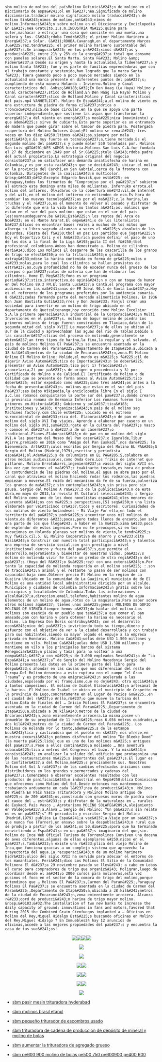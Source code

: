 
```
sbm molino de molino del paísMolino Definici&#243;n de molino en el Diccionario de espa&#241;ol en l&#237;nea.Significado de molino diccionario.traducir molino significado molino traducci&#243;n de molino Sin&#243;nimos de molino,ant&#243;nimos de molino.Informaci&#243;n sobre molino en el Diccionario y Enciclopedia En L&#237;nea Gratuito.1.s.m.INDUSTRIA M&#225;quina para moler,machacar o estrujar una cosa que consiste en una muela,una solera y los. C&#243;rdoba Tendr&#225; el primer Molino Harinero a Energ&#237;a Solar. C&#211;RDOBA.Cavanagh,en el departamento Marcos Ju&#225;rez,tendr&#225; el primer molino harinero sustentable del pa&#237;s.Se inaugurar&#225; en los pr&#243;ximos d&#237;as y producir&#225; entre 21% y 25% de la energ&#237;a total que consume con paneles solares.El Santa Marta. Santa F&#233; Molino &amp; Fideer&#237;a Desde su origen y hasta la actualidad,la fideer&#237;a y molino Santa f&#233; fue y es parte de familias emprendedoras que con el trabajo constante y sostenido,han logrado que la marca Santa f&#233; fuera ganando poco a poco nuevos mercados siendo en la actualidad una marca presente en diferentes puntos del pa&#237;s; cumpliendo de esta manera Holanda : Invierno.Molino y Canal caracteristicos del. &nbsp;&#0183;&#32;En Den Haag (La Haya) Molino y Canal caracter&#237;stico de Holland.En Den Haag (La Haya) Molino y Canal caracter&#237;stico de Holland.Molino y Canal caracteristicos del pais.mp4 VANHETLICHT. Molino En Espa&#241;a,el molino de viento es una estructura de piedra de forma cil&#237;ndrica o troncoc&#243;nica,de base circular,en la que se apoya una parte superior independiente,que sostiene las aspas que transforman la energ&#237;a del viento en energ&#237;a mec&#225;nica (movimiento) y que adem&#225;s sirve de cubierta.Esta parte superior es un entramado de madera que puede girar sobre el tambor de piedra para. Postergada reapertura del Molino Dolores &quot;El molino se remat&#243; tres veces en los diez &#250;ltimos a&#241;os,siempre por mala gesti&#243;n.Es muy fuerte en tecnolog&#237;a,tiene mercado.Es el segundo molino del pa&#237;s y puede moler 550 toneladas por. Molinos San Luis qUI&#201;NES sOMOS historia.Molinos San Luis C.A.fue fundada el 27 de diciembre en 1949 por el Sr.C&#225;stulo C&#243;rdoba padre del actual propietario.La estrategia original del negocio consist&#237;a en satisfacer una demanda insatisfecha de harina en Colombia,y es por esta raz&#243;n que se decidi&#243; ubicar el molino en la provincia del Carchi,en San Gabriel,cerca de la frontera con Colombia. Dirigentes de la coalici&#243;n multicolor. &nbsp;&#0183;&#32;Excepto Edgardo Novick,que est&#225; en Paraguay,todos los firmantes de “Compromiso por el pa&#237;s” subieron al estrado este domingo ante miles de miliantes. Infernuko errota,el molino del infierno. Olvidaros de la cobertura m&#243;vil,de internet y del wifi,en el molino del infierno no entienden de eso.Es hora de cambiar las nuevas tecnolog&#237;as por el ma&#237;z,la harina,las truchas y el r&#237;o,es el momento de volver al pasado y disfrutar de lo diferente que era la vida hace no tantos a&#241;os. molinos que estan en el sur del pais molinos que estan en el sur del pais lesjournauxdeguerre.be &#191;Est&#225;n los restos del Arca de No&#233; en el Monte Ararat.El empe&#241;o de los literalistas b&#237;blicos en encontrar bases reales a muchos de los mitos que alberga su libro sagrado alcanzan a veces el m&#225;s absoluto de los absurdos. Fiesta del f&#250;tbol en paz Los partidos que jugar&#225;n hoy el Deportivo Cali y el Am&#233;rica pueden definir el paso de uno de los dos a la final de la Liga &#193;guila II del f&#250;tbol profesional colombiano.Ambos han demostrado a. Molino de cilindros Peri&#243;dico Los Molinos El desgarre de las cascarilla de los granos de trigo se efect&#250;a en la trituraci&#243;n gradual extray&#233;ndose la harina contenida en forma de gr&#225;nulos o s&#233;molas,para lo cual los cilindros se hallan provistos de estr&#237;as,cuya profundidad no ha de exceder nunca del grueso de los cuerpos o part&#237;culas de materia que han de elaborar los cilindros. Home El Meg&#225;fono es un programa period&#237;stico,interactivo,de opini&#243;n y con un toque de humor en Del Molino 89.3 FM.El Santa Luc&#237;a Canta,el programa con mayor audiencia en las ma&#241;anas de FM Ideal 90.1 de Santa Luc&#237;a.Hoy es el referente de los programas preferidos por la audiencia canaria. 8 d&#233;cadas formando parte del mercado alimenticio Molinos. En 1936 Don Juan Bautista Guti&#233;rrez y Don Jos&#233; Fanjul crean una sociedad para invertir en un molino de trigo ubicado en el departamento de Quetzaltenango,hoy conocido como Molino Excelsior S.A.la primera operaci&#243;n industrial de la Corporaci&#243;n Multi Inversiones en el pa&#237;s. molino de bagur molino de piedra Los primeros molinos de trigo fueron construidos en Tlaxiaco,datan de la segunda mitad del siglo XVIII.La mayor&#237;a de ellos se ubican al sur de la ciudad y aprovechaban las aguas del rio de Tablas.Debido a las caracter&#237;sticas del proceso de molienda,generalmente se obten&#237;an tres tipos de harina,la fina,la regular y el salvado. el pais de molinos Molinos El Pa&#237;s se encuentra asentada en la ciudad de Carmen del Paran&#225;,Departamento de Itap&#250;a,ubicada a 38 kil&#243;metros de la ciudad de Encaranci&#243;n,zona.El Molino Online El Molino Online: Molido,el mundo es m&#225;s f&#225;cil de digerir Aviso Autom&#225;tico de Importaci&#243;n Se deber&#225; presentar un Aviso Autom&#225;tico por: 1) fracci&#243;n arancelaria,2) por pa&#237;s de origen o procedencia y 3) por Certificado de Molino o de Calidad.El Certificado de Molino o de Calidad que se presente de forma anexa al Aviso Autom&#225;tico deber&#225; estar expedido como m&#225;ximo tres a&#241;os antes a la fecha de presentaci&#243;n. molinos que estan en el sur del pais Pa&#237;ses Bajos Wikipedia,la enciclopedia libre En el siglo I a.C.los romanos conquistaron la parte sur del pa&#237;s,donde crearon la provincia romana de Germania Inferior Los romanos fueron los primeros en.Historia&#183; Gobierno y pol&#237;tica&#183; Instituciones y.&#183; Organizaci&#243;n.pais de el molino sag Machines factory.com Chile est&#225; ubicado en el extremo suroccidental de Am&#233;rica del. Elaboraci&#243;n de pan en un molino del siglo XVI Top viajes. Aprende a elaborar pan casero en un molino del siglo XVI,sum&#233;rgete en la cultura del Pa&#237;s Vasco y conoce el d&#237;a a d&#237;a de un caser&#237;o tradicional.Planes.Elaboraci&#243;n de pan en un molino del siglo XVI.A las puertas del Museo del Pan caser&#237;o Igaralde,Tibur Agirre,premiado en 2016 como “Amigo del Pan Euskadi”,nos dar&#225; la bienvenida. Art&#237;culos escritos por Sergio del Molino EL PA&#205;S Sergio del Molino (Madrid,1979),escritor y periodista espa&#241;ol.Adem&#225;s de columnista en EL PA&#205;S,colabora en otros medios audiovisuales,como Onda Cero.Los frikis de internet que pillaron. Molino Errotabarri,ingenier&#237;a vasca del siglo XVII en. Una vez que tenemos el ma&#237;z txakinarto tostado,es hora de probar la contundencia de las piedras del molino,el agua se abre paso por el canal que atraviesa el molino haciendo rodar los rodeznos,las piedras empiezan a moverse.El ruido del mecanismo da fe de su fuerza,pulveriza los granos de ma&#237;z sin contemplaci&#243;n,sin prisa pero sin pausa. Sergio del Molino A ra&#237;z de la publicaci&#243;n de esta obra,en mayo de 2013,la revista El Cultural seleccion&#243; a Sergio del Molino como uno de los doce novelistas espa&#241;oles menores de cuarenta a&#241;os con m&#225;s perspectivas,[5] seg&#250;n una lista elaborada por veinticinco cr&#237;ticos y escritores. Curiosidades de los molinos de viento holandeses — Mi Viaje Por ello,en todo el territorio del pa&#237;s podr&#225;s encontrar unos mil molinos de viento,de diferentes &#233;pocas,pero todos llenos de encanto.Son solo una parte de los que lleg&#243; a haber en la m&#225;xima &#233;poca de esplendor de estos ingenios.Pero no te preocupes,si en tus vacaciones en Holanda planeas ver molinos de viento,lo tendr&#225;s muy f&#225;cil.5. EL Molino Cooperativa de ahorro y cr&#233;dito Visi&#243;n Construir con nuestra total participaci&#243;n y talentos una empresa de servicio social,con gran prestigio a nivel institucional dentro y fuera del pa&#237;s,que permita el desarrollo,mejoramiento y bienestar de nuestras vidas. pa&#237;s molino de molienda vivir Se tiene un predio de otra regi&#243;n del pa&#237;s (Hoya del R&#237;o Su&#225;rez) con una extensi&#243;n.Por tanto la capacidad de molienda requerida en el molino ser&#225; :.son de tracci&#243;n animal y el restante no pasan de ser molinos con capacidad baja como.Obtener precio El Molino en la region de La Guajira Ubicado en la comunidad de La Guajira,el municipio de de El Molino es una entidad local administrativa dirigida por un alcalde. Municipios y ciudades de Colombia Informaci&#243;n gratis sobre los municipios y localidades de Colombia.Todas las informaciones : alcald&#237;a,direccion,email,telefono,habitantes molino de agua Elementos de un molino de agua.Fotos de la maquinaria.Para saber sobre otros molinos aqu&#237; tienes unas im&#225;genes: MOLINOS DE GOFIO MOLINOS DE VIENTO.Siempre hemos o&#237;do hablar del molino.Los molinos son esencia de un pueblo que ten&#237;a que comer el pan amasado,pan con harina y para obtener la harina es necesario el molino. La Empresa Don Boris contribuy&#243; con el desarrollo econ&#243;mico del pa&#237;s invirtiendo todo su tiempo,dinero y esfuerzo con el objetivo de ver a la ciudad desarrollada y con trabajo para sus habitantes,siendo su mayor legado el empuje a la empresa privada en Honduras. Molino Ca&#241;uelas debe USD 1.500 millones y mantiene en vilo. Molino Ca&#241;uelas debe USD 1.500 millones y mantiene en vilo a los principales bancos del sistema Renegociar&#225;n plazos y tasas para no voltear a una compa&#241;&#237;a con m&#225;s de 3.000 empleados Rese&#241;a de “La Espa&#241;a vac&#237;a” de Sergio del Molino Macedonia Sergio del Molino presenta los datos en la primera parte del libro para despu&#233;s ahondar en las causas que nos diferencian del resto de Europa.Del Molino denomina a esta ruptura con el campo “el Gran Trauma” y es producto de una emigraci&#243;n acelerada a las ciudades,espoleada por el franquismo,que no dej&#243; otra opci&#243;n a tantos campesinos. El molino de Isabel Elaboraci&#243;n artesanal de la harina. El Molino de Isabel se ubica en el municipio de Cospeito en la provincia de Lugo,concretamente en el Lugar de Pacios Go&#225;,en el caudal del r&#237;o Anllo,r&#237;o que mueve la turbina del molino.Data de finales del … Inicio Molinos El Pa&#237;s se encuentra asentada en la ciudad de Carmen del Paran&#225;,Departamento de Itap&#250;a,ubicada a 38 kil&#243;metros de la ciudad de Encaranci&#243;n,zona eminentemente arrocera.La misma,posee un inmueble de su propiedad de 11 hect&#225;reas 6.056 metros cuadrados,a dos kil&#243;metros de la ciudad de Carmen del Paran&#225;. Los Molinos de Holanda Por lo tanto,adem&#225;s de la estampa buc&#243;lica y cautivadora que el pueblo en s&#237; nos ofrece,en nuestra excursi&#243;n podemos disfrutar del molino “De Bleeke Dood” (la muerte p&#225;lida) que es uno de los molinos m&#225;s antiguos del pa&#237;s.Pese a ellos contin&#250;a moliendo … Una aventura subacu&#225;tica a metros del Congreso: el buzo. Y la misi&#243;n consisti&#243; en analizar la solidez del edificio que protagoniza una de las restauraciones m&#225;s importantes del pa&#237;s.El lugar es la Confiter&#237;a del Molino,m&#225;s precisamente sus. Nosotros Molino del Sol A ra&#237;z de los cambios efectuados iniciamos como distribuidores en los grandes supermercados y cadenas del pa&#237;s.Comenzamos a observar excelentes resultados con los productos de panificaci&#243;n industrial en Rep&#250;blica Dominicana que ofrecemos como Molino del Sol.Desde entonces nos mantenemos trabajando arduamente en cada l&#237;nea de producci&#243;n. Molinos De Piedra En Pais Vasco Trituradora y Molinos Molino antiguo de m&#225;s de 200 a&#241;os,construido con gruesos muros de piedra sobre el cauce del … estr&#233;s y disfrutar de la naturaleza en … rurales de Euskadi Pais Vasco … Agroturismo MOLINO SOLAPE&#209;A,alojamiento en Valdegov&#237;a,Alava … Sergio del Molino: “Un pa&#237;s sin relato no es un pa&#237;s” El periodista y escritor Sergio del Molino (Madrid,1979) publica La Espa&#241;a vac&#237;a.Viaje por un pa&#237;s que nunca fue (Turner),un ensayo sobre la despoblaci&#243;n rural que se produjo a partir de los a&#241;os 50,di&#225;spora que ha terminado convirtiendo a Espa&#241;a en un pa&#237;s imaginario del que,sin. Molino de Inca Web Oficial Turismo de Torremolinos Conviven una docena de aves diferentes,algunas de ellas ejemplares &#250;nicos en el pa&#237;s.Tambi&#233;n existe una r&#233;plica del viejo Molino de Inca,que funciona gracias a un complejo sistema que aprovecha la trayectoria del agua.La recuperaci&#243;n de un molino harinero hidr&#225;ulico del siglo XVII ha servido para adecuar el entorno de los manantiales. Peri&#243;dico Los Molinos El Sitio de la Comunidad Molinera El d&#237;a 29 noviembre pasado se llev&#243; a cabo en Lobos el curso para compradores de trigo que organiz&#243; Moligran,luego de coordinar desde el a&#241;o 2000 cursos para molineros,esta vez pusimos el foco en el sector de la compra de trigo del molino,porque entendimos que … Molinos El Pa&#237;s,Carmen del Paran&#225;,Paraguay Molinos El Pa&#237;s se encuentra asentada en la ciudad de Carmen del Paran&#225;,Departamento de Itap&#250;a,ubicada a 38 kil&#243;metros de la ciudad de Encaranci&#243;n,zona eminentmente arrocera. Alcanza r&#233;cord de producci&#243;n harina de trigo mayor molino. &nbsp;&#0183;&#32;The installation of two new banks to increase the daily capacity of ground; innovations in fans and motors,favored that during 2015 the Combined Grain Cienfuegos implanted a … Oficinas en Molino del Rey,Miguel Hidalgo Est&#225;s buscando oficinas en Molino del Rey,Miguel Hidalgo ? En Inmuebles24 hay 12 anuncios de oficinas,accede a las mejores propiedades del pa&#237;s y encuentra la casa de tus sue&#241;os! 
```

<div align="center">

<a href="https://es-mill.shibang-china.com/github&k=sbm+molino+de+molino+del+pa%C3%ADs"><img src="https://static.shibang-china.com/es/mill/index.jpg"></a><a href="https://es-mill.shibang-china.com/materials.htmlgithub&k=sbm+molino+de+molino+del+pa%C3%ADs"><img src="https://static.shibang-china.com/es/mill/materials.jpg"></a><a href="https://es-mill.shibang-china.com/about.htmlgithub&k=sbm+molino+de+molino+del+pa%C3%ADs"><img src="https://static.shibang-china.com/es/mill/about.jpg"></a><a href="https://es-mill.shibang-china.com/contact.htmlgithub&k=sbm+molino+de+molino+del+pa%C3%ADs"><img src="https://static.shibang-china.com/es/mill/contact.jpg"></a>

<a href="https://es-mill.shibang-china.com/github&k=sbm+molino+de+molino+del+pa%C3%ADs"><img src="https://static.shibang-china.com/es/mill/banner.jpg"></a>

<a href="https://swt.shibang-china.com/github&k=sbm+molino+de+molino+del+pa%C3%ADs"><img src="https://static.shibang-china.com/es/mill/chat.jpg"></a>

<a href="https://es-mill.shibang-china.com/products/vertical-roller-mill.htmlgithub&k=sbm+molino+de+molino+del+pa%C3%ADs"><img src="https://static.shibang-china.com/es/mill/vertical.jpg"></a><a href="https://es-mill.shibang-china.com/products/raymond-mill.htmlgithub&k=sbm+molino+de+molino+del+pa%C3%ADs"><img src="https://static.shibang-china.com/es/mill/raymond.jpg"></a>

<a href="https://es-mill.shibang-china.com/products/ultrafine-grinding-mill.htmlgithub&k=sbm+molino+de+molino+del+pa%C3%ADs"><img src="https://static.shibang-china.com/es/mill/ultrafine.jpg"></a><a href="https://es-mill.shibang-china.com/products/trapezium-grinding-mill.htmlgithub&k=sbm+molino+de+molino+del+pa%C3%ADs"><img src="https://static.shibang-china.com/es/mill/trapezium.jpg"></a>

<a href="https://es-mill.shibang-china.com/products/ball-mill.htmlgithub&k=sbm+molino+de+molino+del+pa%C3%ADs"><img src="https://static.shibang-china.com/es/mill/ball.jpg"></a><a href="https://es-mill.shibang-china.com/products/hammer-mill.htmlgithub&k=sbm+molino+de+molino+del+pa%C3%ADs"><img src="https://static.shibang-china.com/es/mill/hammer.jpg"></a>

<a href="https://swt.shibang-china.com/github&k=sbm+molino+de+molino+del+pa%C3%ADs"><img src="https://static.shibang-china.com/es/mill/case.jpg"></a>

</div>


* [sbm pasir mesin trituradora hyderabad](sbm%20pasir%20mesin%20trituradora%20hyderabad.md)

* [sbm molinos brasil etanol](sbm%20molinos%20brasil%20etanol.md)

* [sbm pequeño triturador de escombros usado](sbm%20peque%C3%B1o%20triturador%20de%20escombros%20usado.md)

* [sbm trituradora de cadena de producción de depósito de mineral y molino de bolas](sbm%20trituradora%20de%20cadena%20de%20producci%C3%B3n%20de%20dep%C3%B3sito%20de%20mineral%20y%20molino%20de%20bolas.md)

* [sbm aumentar la trituradora de agregado grueso](sbm%20aumentar%20la%20trituradora%20de%20agregado%20grueso.md)

* [sbm pe600 900 molino de bolas pe500 750 pe600900 pe400 600](sbm%20pe600%20900%20molino%20de%20bolas%20pe500%20750%20pe600900%20pe400%20600.md)